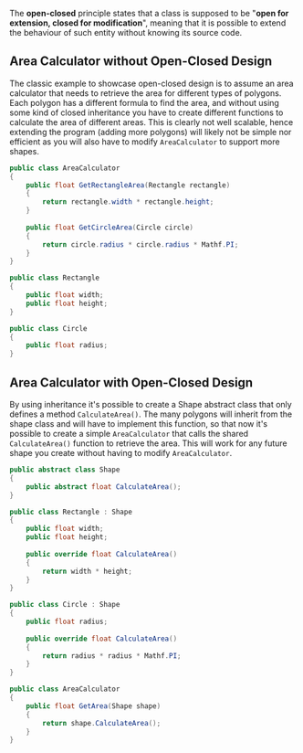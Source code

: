 The **open-closed** principle states that a class is supposed to be "**open for extension, closed for modification**", meaning that it is possible to extend the behaviour of such entity without knowing its source code.

## Area Calculator without Open-Closed Design
The classic example to showcase open-closed design is to assume an area calculator that needs to retrieve the area for different types of polygons. Each polygon has a different formula to find the area, and without using some kind of closed inheritance you have to create different functions to calculate the area of different areas.
This is clearly not well scalable, hence extending the program (adding more polygons) will likely not be simple nor efficient as you will also have to modify `AreaCalculator` to support more shapes.

```c#
public class AreaCalculator
{
	public float GetRectangleArea(Rectangle rectangle)
	{
		return rectangle.width * rectangle.height;
	}
	
	public float GetCircleArea(Circle circle)
	{
		return circle.radius * circle.radius * Mathf.PI;
	}
}

public class Rectangle
{
	public float width;
	public float height;
}

public class Circle
{
	public float radius;
}
```

## Area Calculator with Open-Closed Design
By using inheritance it's possible to create a Shape abstract class that only defines a method `CalculateArea()`.
The many polygons will inherit from the shape class and will have to implement this function, so that now it's possible to create a simple `AreaCalculator` that calls the shared `CalculateArea()` function to retrieve the area. This will work for any future shape you create without having to modify `AreaCalculator`.

```c#
public abstract class Shape
{
	public abstract float CalculateArea();
}

public class Rectangle : Shape
{
	public float width;
	public float height;
	
	public override float CalculateArea()
	{
		return width * height;
	}
}

public class Circle : Shape
{
	public float radius;
	
	public override float CalculateArea()
	{
		return radius * radius * Mathf.PI;
	}
}

public class AreaCalculator
{
	public float GetArea(Shape shape)
	{
		return shape.CalculateArea();
	}
}
```
